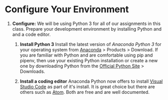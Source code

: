 # Configure Your Environment

1. **Configure:** We will be using Python 3 for all of our assignments in this class.  Prepare your development environment by installing Python and and a code editor.

    1. **Install Python 3**
    Install the latest version of _Anaconda Python 3_ for your operating system from [Anaconda](https://www.anaconda.com/) > Products > Download.  If you are familiar with Python and are comfortable using pip and pipenv, then use your existing Python installation or create a new one by downloading Python from the [Official Python Site](https://www.python.org/) > Downloads.

    1. **Install a coding editor**
    Anaconda Python now offers to install [Visual Studio Code](https://code.visualstudio.com/) as part of it's install.  It is great choice but there are others such as [Atom](https://atom.io/).  Both are free and are well documented.
